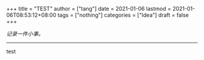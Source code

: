 
+++
title = "TEST"
author = ["tang"]
date = 2021-01-06
lastmod = 2021-01-06T08:53:12+08:00
tags = ["nothing"]
categories = ["Idea"]
draft = false
+++

_记录一件小事。_

---

test
